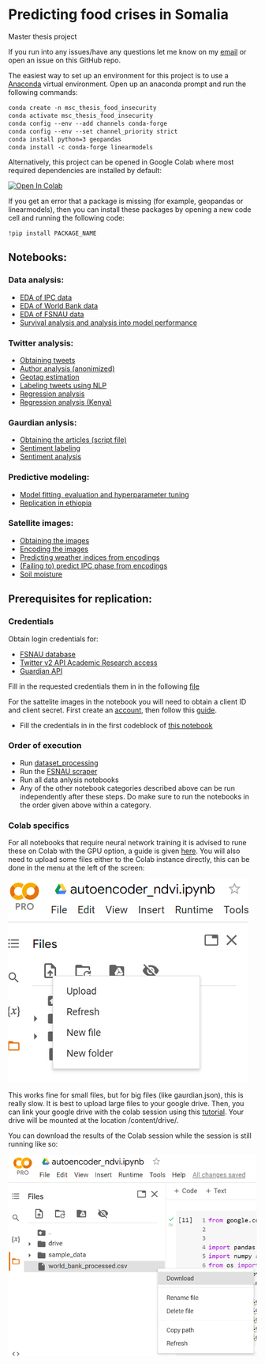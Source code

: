 # Predicting food crises in Somalia

Master thesis project

If you run into any issues/have any questions let me know on my [email](mailto:caschavanwanrooij@gmail.com) or open
an issue on this GitHub repo.

The easiest way to set up an environment for this project is to use a [Anaconda](https://www.anaconda.com/) virtual environment. Open up an anaconda prompt and run the following commands:

```
conda create -n msc_thesis_food_insecurity
conda activate msc_thesis_food_insecurity
conda config --env --add channels conda-forge
conda config --env --set channel_priority strict
conda install python=3 geopandas
conda install -c conda-forge linearmodels
```

Alternatively, this project can be opened in Google Colab where most required dependencies are installed by default:

[![Open In Colab](https://colab.research.google.com/assets/colab-badge.svg)](https://colab.research.google.com/github/ICascha/Predicting-food-crises-in-Somalia)

If you get an error that a package is missing (for example, geopandas or linearmodels), then you can install these packages by opening a new code cell and running the following code:

```
!pip install PACKAGE_NAME
```

## Notebooks:

### Data analysis:

- [EDA of IPC data](https://nbviewer.org/github/ICascha/Predicting-food-crises-in-Somalia/blob/main/notebooks/IPC_EDA.ipynb)
- [EDA of World Bank data](https://nbviewer.org/github/ICascha/Predicting-food-crises-in-Somalia/blob/main/notebooks/world_bank_EDA.ipynb)
- [EDA of FSNAU data](https://nbviewer.org/github/ICascha/Predicting-food-crises-in-Somalia/blob/main/notebooks/fsnau_EDA.ipynb)
- [Survival analysis and analysis into model performance](https://nbviewer.org/github/ICascha/Predicting-food-crises-in-Somalia/blob/main/notebooks/survival_analysis.ipynb)

### Twitter analysis:

- [Obtaining tweets](https://nbviewer.org/github/ICascha/Predicting-food-crises-in-Somalia/blob/main/notebooks/obtaining_twitter_data.ipynb)
- [Author analysis (anonimized)](https://nbviewer.org/github/ICascha/Predicting-food-crises-in-Somalia/blob/main/notebooks/twitter_exploration.ipynb)
- [Geotag estimation](https://nbviewer.org/github/ICascha/Predicting-food-crises-in-Somalia/blob/main/notebooks/twitter_data_geotags.ipynb)
- [Labeling tweets using NLP](https://nbviewer.org/github/ICascha/Predicting-food-crises-in-Somalia/blob/main/notebooks/labeling_tweets.ipynb)
- [Regression analysis](https://nbviewer.org/github/ICascha/Predicting-food-crises-in-Somalia/blob/main/notebooks/twitter_data_regressions.ipynb)
- [Regression analysis (Kenya)](https://nbviewer.org/github/ICascha/Predicting-food-crises-in-Somalia/blob/main/notebooks/twitter_data_kenya_regressions.ipynb)

### Gaurdian anlysis:

- [Obtaining the articles (script file)]()
- [Sentiment labeling](https://nbviewer.org/github/ICascha/Predicting-food-crises-in-Somalia/blob/main/notebooks/guardian_sentiment_labeling.ipynb)
- [Sentiment analysis](https://nbviewer.org/github/ICascha/Predicting-food-crises-in-Somalia/blob/main/notebooks/guardian_analysis.ipynb)

### Predictive modeling:

- [Model fitting, evaluation and hyperparameter tuning](https://nbviewer.org/github/ICascha/Predicting-food-crises-in-Somalia/blob/main/notebooks/twitter_data_geotags.ipynb)
- [Replication in ethiopia](https://nbviewer.org/github/ICascha/Predicting-food-crises-in-Somalia/blob/main/notebooks/twitter_data_geotags.ipynb)

### Satellite images:

- [Obtaining the images](https://nbviewer.org/github/ICascha/Predicting-food-crises-in-Somalia/blob/main/notebooks/sentinel_processing.ipynb)
- [Encoding the images](https://nbviewer.org/github/ICascha/Predicting-food-crises-in-Somalia/blob/main/notebooks/encoding_satellite_images.ipynb)
- [Predicting weather indices from encodings](https://nbviewer.org/github/ICascha/Predicting-food-crises-in-Somalia/blob/main/notebooks/autoencoder_ndvi.ipynb)
- [(Failing to) predict IPC phase from encodings](https://nbviewer.org/github/ICascha/Predicting-food-crises-in-Somalia/blob/main/notebooks/autoencoder_ipc.ipynb)
- [Soil moisture](https://nbviewer.org/github/ICascha/Predicting-food-crises-in-Somalia/blob/main/notebooks/soil_moisture_satellite.ipynb)

## Prerequisites for replication:

### Credentials

Obtain login credentials for:

- [FSNAU database](https://fsnau.org/ids/)
- [Twitter v2 API Academic Research access](https://developer.twitter.com/en/products/twitter-api/academic-research)
- [Guardian API](https://open-platform.theguardian.com/)

Fill in the requested credentials them in in the following [file](https://github.com/ICascha/Predicting-food-crises-in-Somalia/blob/main/notebooks/auxiliary_code/login_data.py)

For the sattelite images in the notebook you will need to obtain a client ID and client secret. First create an [account](https://www.sentinel-hub.com/), then follow this [guide](https://sentinelhub-py.readthedocs.io/en/latest/configure.html).

- Fill the credentials in in the first codeblock of [this notebook](https://nbviewer.org/github/ICascha/Predicting-food-crises-in-Somalia/blob/main/notebooks/sentinel_processing.ipynb)

### Order of execution

- Run [dataset_processing](https://github.com/ICascha/Predicting-food-crises-in-Somalia/blob/main/notebooks/auxiliary_code/dataset_processing.py)
- Run the [FSNAU scraper](https://github.com/ICascha/Predicting-food-crises-in-Somalia/blob/main/notebooks/auxiliary_code/fsnau_scraper.ipynb)
- Run all data anlysis notebooks
- Any of the other notebook categories described above can be run independently after these steps. Do make sure to run the notebooks in the order given above within a category.

### Colab specifics

For all notebooks that require neural network training it is advised to rune these on Colab with the GPU option, a guide is given [here](https://www.tutorialspoint.com/google_colab/google_colab_using_free_gpu.htm). You will also need to upload some files either to the Colab instance directly, this can be done in the menu at the left of the screen:

![Upload Colab Example](https://github.com/ICascha/Predicting-food-crises-in-Somalia/blob/main/upload_file_colab.png)

This works fine for small files, but for big files (like gaurdian.json), this is really slow. It is best to upload large files to your google drive. Then, you can link your google drive with the colab session using this [tutorial](https://www.marktechpost.com/2019/06/07/how-to-connect-google-colab-with-google-drive/). Your drive will be mounted at the location /content/drive/.

You can download the results of the Colab session while the session is still running like so:

![Download Cola Example](https://github.com/ICascha/Predicting-food-crises-in-Somalia/blob/main/download_file_colab.png)
